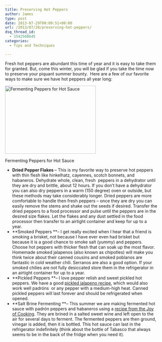 ```yaml
---
title: Preserving Hot Peppers
author: James
type: post
date: 2013-07-29T00:09:51+00:00
url: /2013/07/28/preserving-hot-peppers/
dsq_thread_id:
  - 1542568645
categories:
  - Tips and Techniques

---
```

Fresh hot peppers are abundant this time of year and it is easy to take them for granted. But, come this winter, you will be glad if you take the time now to preserve your piquant summer bounty.  Here are a few of our favorite ways to make sure we have hot peppers all year long:

<div id="attachment_3549" style="width: 310px" class="wp-caption alignright">
  <a href="{{% mediaroot %}}uploads/2013/07/P7284146-001.jpg" rel="lightbox[3533]"><img class="size-medium wp-image-3549" alt="Fermenting Peppers for Hot Sauce" src="{{% mediaroot %}}uploads/2013/07/P7284146-001-300x225.jpg" width="300" height="225" srcset="{{% mediaroot %}}uploads/2013/07/P7284146-001-300x225.jpg 300w, {{% mediaroot %}}uploads/2013/07/P7284146-001.jpg 800w" sizes="(max-width: 300px) 100vw, 300px" /></a>
  
  <p class="wp-caption-text">
    Fermenting Peppers for Hot Sauce
  </p>
</div>

  * <strong style="line-height: 13px;">Dried Pepper Flakes </strong><span style="line-height: 13px;">&#8211; This is my favorite way to preserve hot peppers with thin flesh like hinkelhatz, cayennes, scotch bonnets, and habaneros. Dehydrate whole, clean, fresh  peppers in a dehydrator until they are dry and brittle, about 12 hours. If you don&#8217;t have a dehydrator you can also dry peppers in a warm (150 degree) oven or outside, but these methods may take considerably longer. Dried peppers are more comfortable to handle then fresh peppers &#8211; once they are dry you can easily remove the stems and shake out the seeds if desired. Transfer the dried peppers to a food processor and pulse until the peppers are in the desired size flakes. Let the flakes and any dust settled in the food processor then transfer to an airtight container and keep for up to a year. </span>
  * **Smoked Peppers **&#8211; I get really excited when I hear that a friend is smoking a brisket, not because I have ever even had brisket but because it is a good chance to smoke salt (yummy) and peppers. Choose hot peppers with thicker flesh that can soak up the most flavor. Homemade smoked jalapenos (also known as chipotles) will make you think twice about their canned cousins and smoked poblanos are fantastic in cold weather chili. Serranos are also a good option. If your smoked chilies are not fully desiccated store them in the refrigerator in an airtight container for up to a year.
  * **Pickled Peppers **&#8211; I love pepper relish and sweet pickled hot peppers. We have a good [pickled jalapeno recipe][1], which would also work well padróns  or any pepper with a medium-high heat. Canned pickled peppers will last forever and should be refrigerated when opened.
  * **Salt Brine Fermenting **&#8211; This summer we are making fermented hot sauce with padrón peppers and habaneros using a [recipe from the Joy of Cooking][2]. They are brined in a salted sweet wine and left open to the air for several days to ferment. The fermented peppers are then ground, vinegar is added, then it is bottled. This hot sauce can last in the refrigerator indefinitely (think about the bottle of Tabasco that always seems to be in the back of the fridge when you need it).

 [1]: http://kitchen.coseppi.com/2013/01/06/pickled-jalapenos/ "Pickled Jalapenos"
 [2]: http://www.thejoykitchen.com/recipe/fermented-louisiana-style-hot-sauce